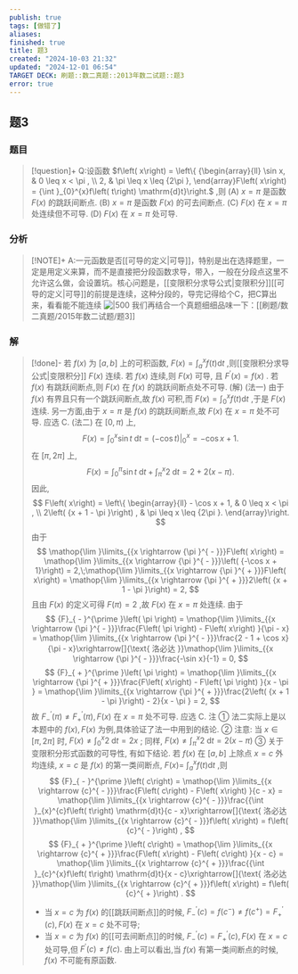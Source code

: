 ```yaml
---
publish: true
tags: [做错了]
aliases: 
finished: true
title: 题3
created: "2024-10-03 21:32"
updated: "2024-12-01 06:54"
TARGET DECK: 刷题::数二真题::2013年数二试题::题3
error: true
---
```

## 题3
### 题目
> [!question]+
> Q:设函数 $f\left( x\right)  = \left\{  {\begin{array}{ll} \sin x, & 0 \leq  x < \pi , \\  2, & \pi  \leq  x \leq  {2\pi }, \end{array}F\left( x\right)  = {\int }_{0}^{x}f\left( t\right) \mathrm{d}t}\right.$ ,则 
> (A) $x = \pi$ 是函数 $F\left( x\right)$ 的跳跃间断点. 
> (B) $x = \pi$ 是函数 $F\left( x\right)$ 的可去间断点.
> (C) $F\left( x\right)$ 在 $x = \pi$ 处连续但不可导. 
> (D) $F\left( x\right)$ 在 $x = \pi$ 处可导.
### 分析
> [!NOTE]+
> A:一元函数是否[[可导的定义|可导]]，特别是出在选择题里，一定是用定义来算，而不是直接把分段函数求导，带入，一般在分段点这里不允许这么做，会设置坑。核心问题是，[[变限积分求导公式|变限积分]][[可导的定义|可导]]的前提是连续，这种分段的，导完记得给个C，把C算出来，看看能不能连续
> ![|500](https://img.hwenyi.live/202411092213757.webp)
> 我们再结合一个真题细细品味一下：[[刷题/数二真题/2015年数二试题/题3]]
### 解
> [!done]-
> 若 $f\left( x\right)$ 为 $\left\lbrack  {a,b}\right\rbrack$ 上的可积函数, $F\left( x\right)  = {\int }_{a}^{x}f\left( t\right) \mathrm{d}t$ ,则[[变限积分求导公式|变限积分]] $F\left( x\right)$ 连续. 若 $f\left( x\right)$ 连续,则 $F\left( x\right)$ 可导, 且 ${F}^{\prime }\left( x\right)  = f\left( x\right)$ . 若 $f\left( x\right)$ 有跳跃间断点,则 $F\left( x\right)$ 在 $f\left( x\right)$ 的跳跃间断点处不可导.
> (解) (法一) 由于 $f\left( x\right)$ 有界且只有一个跳跃间断点,故 $f\left( x\right)$ 可积,而 $F\left( x\right)  = {\int }_{0}^{x}f\left( t\right) \mathrm{d}t$ ,于是 $F\left( x\right)$ 连续. 另一方面,由于 $x = \pi$ 是 $f\left( x\right)$ 的跳跃间断点,故 $F\left( x\right)$ 在 $x = \pi$ 处不可导. 应选 C.
> (法二) 在 $\lbrack 0,\pi )$ 上,
> $$
> F\left( x\right)  = {\int }_{0}^{x}\sin t\mathrm{\;d}t = {\left. \left( -\cos t\right) \right| }_{0}^{x} =  - \cos x + 1.
> $$
> 在 $\left\lbrack  {\pi ,{2\pi }}\right\rbrack$ 上, 
> $$
> F\left( x\right)  = {\int }_{0}^{\pi }\sin t\mathrm{\;d}t + {\int }_{\pi }^{x}2\mathrm{\;d}t = 2 + 2\left( {x - \pi }\right) .
> $$
> 因此,
> $$
> F\left( x\right)  = \left\{  \begin{array}{ll}  - \cos x + 1, & 0 \leq  x < \pi , \\  2\left( {x + 1 - \pi }\right) , & \pi  \leq  x \leq  {2\pi }. \end{array}\right.
> $$
> 由于
> $$
> \mathop{\lim }\limits_{{x \rightarrow  {\pi }^{ - }}}F\left( x\right)  = \mathop{\lim }\limits_{{x \rightarrow  {\pi }^{ - }}}\left( {-\cos x + 1}\right)  = 2,\;\mathop{\lim }\limits_{{x \rightarrow  {\pi }^{ + }}}F\left( x\right)  = \mathop{\lim }\limits_{{x \rightarrow  {\pi }^{ + }}}2\left( {x + 1 - \pi }\right)  = 2,
> $$
> 且由 $F\left( x\right)$ 的定义可得 $F\left( \pi \right)  = 2$ ,故 $F\left( x\right)$ 在 $x = \pi$ 处连续.
> 由于
> $$
> {F}_{ - }^{\prime }\left( \pi \right)  = \mathop{\lim }\limits_{{x \rightarrow  {\pi }^{ - }}}\frac{F\left( \pi \right)  - F\left( x\right) }{\pi  - x} = \mathop{\lim }\limits_{{x \rightarrow  {\pi }^{ - }}}\frac{2 - 1 + \cos x}{\pi  - x}\xrightarrow[]{\text{ 洛必达 }}\mathop{\lim }\limits_{{x \rightarrow  {\pi }^{ - }}}\frac{-\sin x}{-1} = 0,
> $$
> $$
> {F}_{ + }^{\prime }\left( \pi \right)  = \mathop{\lim }\limits_{{x \rightarrow  {\pi }^{ + }}}\frac{F\left( x\right)  - F\left( \pi \right) }{x - \pi } = \mathop{\lim }\limits_{{x \rightarrow  {\pi }^{ + }}}\frac{2\left( {x + 1 - \pi }\right)  - 2}{x - \pi } = 2,
> $$
> 故 ${F}_{ - }^{\prime }\left( \pi \right)  \neq  {F}_{ + }^{\prime }\left( \pi \right) ,F\left( x\right)$ 在 $x = \pi$ 处不可导. 应选 C.
> 注 ① 法二实际上是以本题中的 $f\left( x\right) ,F\left( x\right)$ 为例,具体验证了法一中用到的结论.
> ② 注意: 当 $x \in  \left\lbrack  {\pi ,{2\pi }}\right\rbrack$ 时, $F\left( x\right)  \neq  {\int }_{0}^{x}2\mathrm{\;d}t = {2x}$ ; 同样, $F\left( x\right)  \neq  {\int }_{\pi }^{x}2\mathrm{\;d}t = 2\left( {x - \pi }\right)$ 
> ③ 关于变限积分形式函数的可导性, 有如下结论.
> 若 $f\left( x\right)$ 在 $\left\lbrack  {a,b}\right\rbrack$ 上除点 $x = c$ 外均连续, $x = c$ 是 $f\left( x\right)$ 的第一类间断点, $F\left( x\right)  =$ ${\int }_{a}^{x}f\left( t\right) \mathrm{d}t$ ,则
> $$
> {F}_{ - }^{\prime }\left( c\right)  = \mathop{\lim }\limits_{{x \rightarrow  {c}^{ - }}}\frac{F\left( c\right)  - F\left( x\right) }{c - x} = \mathop{\lim }\limits_{{x \rightarrow  {c}^{ - }}}\frac{{\int }_{x}^{c}f\left( t\right) \mathrm{d}t}{c - x}\xrightarrow[]{\text{ 洛必达 }}\mathop{\lim }\limits_{{x \rightarrow  {c}^{ - }}}f\left( x\right)  = f\left( {c}^{ - }\right) ,
> $$
> $$
> {F}_{ + }^{\prime }\left( c\right)  = \mathop{\lim }\limits_{{x \rightarrow  {c}^{ + }}}\frac{F\left( x\right)  - F\left( c\right) }{x - c} = \mathop{\lim }\limits_{{x \rightarrow  {c}^{ + }}}\frac{{\int }_{c}^{x}f\left( t\right) \mathrm{d}t}{x - c}\xrightarrow[]{\text{ 洛必达 }}\mathop{\lim }\limits_{{x \rightarrow  {c}^{ + }}}f\left( x\right)  = f\left( {c}^{ + }\right) .
> $$
> - 当 $x = c$ 为 $f\left( x\right)$ 的[[跳跃间断点]]的时候, ${F}_{ - }^{\prime }\left( c\right)  = f\left( {c}^{ - }\right)  \neq  f\left( {c}^{ + }\right)  = {F}_{ + }^{\prime }\left( c\right) ,F\left( x\right)$ 在 $x = c$ 处不可导;
> - 当 $x = c$ 为 $f\left( x\right)$ 的[[可去间断点]]的时候, ${F}_{ - }^{\prime }\left( c\right)  = {F}_{ + }^{\prime }\left( c\right) ,F\left( x\right)$ 在 $x = c$ 处可导,但 ${F}^{\prime }\left( c\right)  \neq  f\left( c\right) .$
> 由上可以看出,当 $f\left( x\right)$ 有第一类间断点的时候, $f\left( x\right)$ 不可能有原函数.